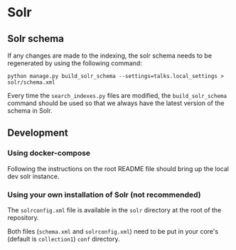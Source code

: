 # Solr

## Solr schema

If any changes are made to the indexing, the solr schema needs to be regenerated by using the following command:

    python manage.py build_solr_schema --settings=talks.local_settings > solr/schema.xml
    
Every time the `search_indexes.py` files are modified, the `build_solr_schema` command
should be used so that we always have the latest version of the schema in Solr.

## Development


### Using docker-compose

Following the instructions on the root README file should bring up the local dev solr instance.

### Using your own installation of Solr (not recommended)

The ``solrconfig.xml`` file is available in the ``solr`` directory at the root of the repository.

Both files (``schema.xml`` and ``solrconfig.xml``) need to be put in your core's (default is ``collection1``) ``conf`` directory.
